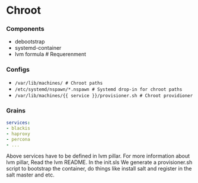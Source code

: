 # Chroot

### Components
* debootstrap
* systemd-container
* lvm formula # Requerenment

### Configs
* ```/var/lib/machines/ # Chroot paths```
* ```/etc/systemd/nspawn/*.nspawn # Systemd drop-in for chroot paths```
* ```/var/lib/machines/{{ service }}/provisioner.sh # Chroot providioner```

### Grains
```yaml
services:
- blackis
- haproxy
- percona
- ...
```
Above services have to be defined in lvm pillar.
For more information about lvm pillar, Read the lvm README.
In the init.sls We generate a provisioner.sh script to bootstrap the container, do things like install salt and register in the salt master and etc.
